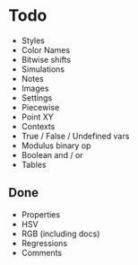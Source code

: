 # Todo

* Styles
* Color Names
* Bitwise shifts
* Simulations
* Notes
* Images
* Settings
* Piecewise
* Point XY
* Contexts
* True / False / Undefined vars
* Modulus binary op
* Boolean and / or
* Tables

## Done
* Properties
* HSV
* RGB (including docs)
* Regressions
* Comments